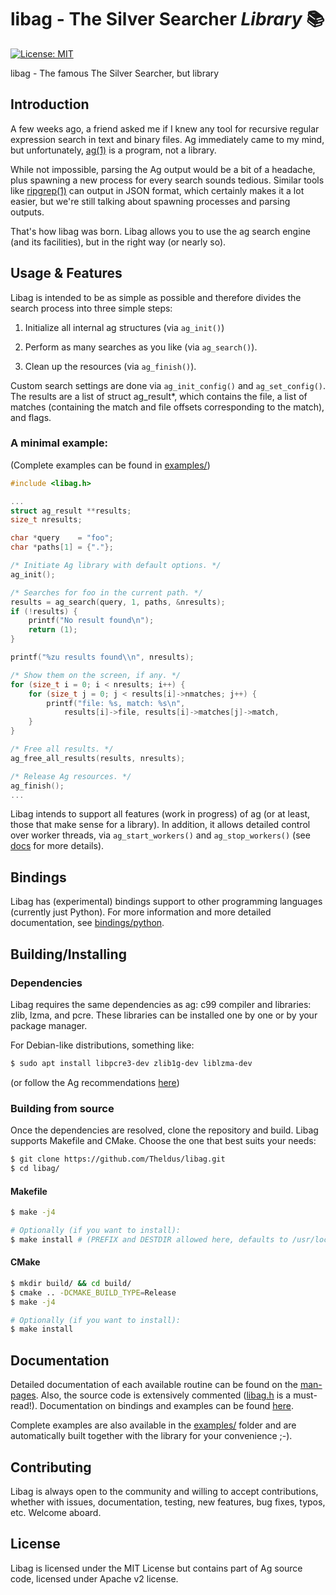 # libag - The Silver Searcher _Library_ 📚
[![License: MIT](https://img.shields.io/badge/License-MIT-orange.svg)](https://opensource.org/licenses/MIT)

libag - The famous The Silver Searcher, but library

## Introduction
A few weeks ago, a friend asked me if I knew any tool for recursive regular
expression search in text and binary files. Ag immediately came to my mind,
but unfortunately, [ag(1)](https://github.com/ggreer/the_silver_searcher) is a
program, not a library.

While not impossible, parsing the Ag output would be a bit of a headache, plus
spawning a new process for every search sounds tedious. Similar tools like
[ripgrep(1)](https://github.com/BurntSushi/ripgrep) can output in JSON format,
which certainly makes it a lot easier, but we're still talking about spawning
processes and parsing outputs.

That's how libag was born. Libag allows you to use the ag search engine (and its
facilities), but in the right way (or nearly so).

## Usage & Features
Libag is intended to be as simple as possible and therefore divides the search
process into three simple steps:
1. Initialize all internal ag structures
(via `ag_init()`)

2. Perform as many searches as you like (via `ag_search()`).

3. Clean up the resources (via `ag_finish()`).

Custom search settings are done via `ag_init_config()` and `ag_set_config()`.
The results are a list of struct ag_result*, which contains the file, a list of
matches (containing the match and file offsets corresponding to the match), and
flags.

### A minimal example:
(Complete examples can be found in
[examples/](https://github.com/Theldus/libag/tree/master/examples))
```c
#include <libag.h>

...
struct ag_result **results;
size_t nresults;

char *query    = "foo";
char *paths[1] = {"."};

/* Initiate Ag library with default options. */
ag_init();

/* Searches for foo in the current path. */
results = ag_search(query, 1, paths, &nresults);
if (!results) {
    printf("No result found\n");
    return (1);
}

printf("%zu results found\\n", nresults);

/* Show them on the screen, if any. */
for (size_t i = 0; i < nresults; i++) {
    for (size_t j = 0; j < results[i]->nmatches; j++) {
        printf("file: %s, match: %s\n",
            results[i]->file, results[i]->matches[j]->match,
    }
}

/* Free all results. */
ag_free_all_results(results, nresults);

/* Release Ag resources. */
ag_finish();
...
```

Libag intends to support all features (work in progress) of ag (or at least,
those that make sense for a library). In addition, it allows detailed control
over worker threads, via `ag_start_workers()` and `ag_stop_workers()` (see
[docs](https://github.com/Theldus/libag#documentation) for more details).

## Bindings
Libag has (experimental) bindings support to other programming languages
(currently just Python). For more information and more detailed documentation, see
[bindings/python](https://github.com/Theldus/libag/tree/master/bindings/python).

## Building/Installing
### Dependencies
Libag requires the same dependencies as ag: c99 compiler and libraries: zlib,
lzma, and pcre. These libraries can be installed one by one or by your package
manager.

For Debian-like distributions, something like:
```bash
$ sudo apt install libpcre3-dev zlib1g-dev liblzma-dev
```
(or follow the Ag recommendations
[here](https://github.com/ggreer/the_silver_searcher/blob/a61f1780b64266587e7bc30f0f5f71c6cca97c0f/README.md#building-master))

### Building from source
Once the dependencies are resolved, clone the repository and build. Libag
supports Makefile and CMake. Choose the one that best suits your needs:

 ```bash
 $ git clone https://github.com/Theldus/libag.git
 $ cd libag/
 ```

 #### Makefile
 ```bash
 $ make -j4

 # Optionally (if you want to install):
 $ make install # (PREFIX and DESTDIR allowed here, defaults to /usr/local/)
 ```

 #### CMake
 ```bash
 $ mkdir build/ && cd build/
 $ cmake .. -DCMAKE_BUILD_TYPE=Release
 $ make -j4

 # Optionally (if you want to install):
 $ make install
 ```

 ## Documentation
Detailed documentation of each available routine can be found on the
[man-pages](https://github.com/Theldus/libag/tree/master/doc/man3).
Also, the source code is extensively commented
([libag.h](https://github.com/Theldus/libag/blob/master/libag.h) is a
must-read!). Documentation on bindings and examples can be found
[here](https://github.com/Theldus/libag/tree/master/bindings/python).

Complete examples are also available in the
[examples/](https://github.com/Theldus/libag/tree/master/examples) folder
and are automatically built together with the library for your
convenience ;-).

## Contributing
Libag is always open to the community and willing to accept contributions,
whether with issues, documentation, testing, new features, bug fixes, typos,
etc. Welcome aboard.

## License
Libag is licensed under the MIT License but contains part
of Ag source code, licensed under Apache v2 license.

